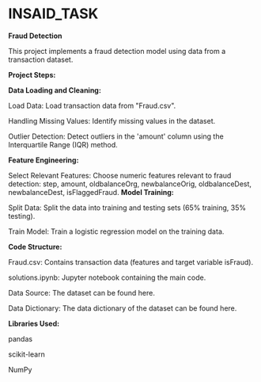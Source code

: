 # INSAID_TASK
**Fraud Detection**

This project implements a fraud detection model using data from a transaction dataset.

**Project Steps:**

**Data Loading and Cleaning:**

Load Data: Load transaction data from "Fraud.csv".

Handling Missing Values: Identify missing values in the dataset.

Outlier Detection: Detect outliers in the 'amount' column using the Interquartile Range (IQR) method.

**Feature Engineering:**

Select Relevant Features: Choose numeric features relevant to fraud detection: step, amount, oldbalanceOrg, newbalanceOrig, oldbalanceDest, newbalanceDest, isFlaggedFraud.
**Model Training:**

Split Data: Split the data into training and testing sets (65% training, 35% testing).

Train Model: Train a logistic regression model on the training data.

**Code Structure:**

Fraud.csv: Contains transaction data (features and target variable isFraud).

solutions.ipynb: Jupyter notebook containing the main code.

Data Source: The dataset can be found here.

Data Dictionary: The data dictionary of the dataset can be found here.

**Libraries Used:**

pandas

scikit-learn

NumPy
